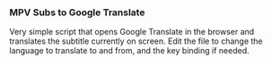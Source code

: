### MPV Subs to Google Translate
Very simple script that opens Google Translate in the browser and translates the subtitle currently on screen.
Edit the file to change the language to translate to and from, and the key binding if needed.

